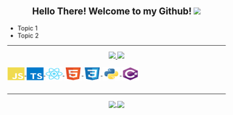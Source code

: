<h2 align="center"> Hello There! Welcome to my Github! <img src="https://media.giphy.com/media/hvRJCLFzcasrR4ia7z/giphy.gif" width="30px"> </h2>

- Topic 1
- Topic 2

-----
<div align="center">
  <a href="https://github.com/rafaballerini">
  <img height="182em" src="https://github-readme-stats.vercel.app/api?username=nPr0nn&show_icons=true&theme=radical&line_height=27"/>
  <img height="182em" src="https://github-readme-stats.vercel.app/api/top-langs/?username=nPr0nn&theme=synthwave&layout=compact"/>
</div>
<div style="display: inline_block"><br>
  <img align="center" alt="Rafa-Js" height="30" width="40" src="https://raw.githubusercontent.com/devicons/devicon/master/icons/javascript/javascript-plain.svg">
  <img align="center" alt="Rafa-Ts" height="30" width="40" src="https://raw.githubusercontent.com/devicons/devicon/master/icons/typescript/typescript-plain.svg">
  <img align="center" alt="Rafa-React" height="30" width="40" src="https://raw.githubusercontent.com/devicons/devicon/master/icons/react/react-original.svg">
  <img align="center" alt="Rafa-HTML" height="30" width="40" src="https://raw.githubusercontent.com/devicons/devicon/master/icons/html5/html5-original.svg">
  <img align="center" alt="Rafa-CSS" height="30" width="40" src="https://raw.githubusercontent.com/devicons/devicon/master/icons/css3/css3-original.svg">
  <img align="center" alt="Rafa-Python" height="30" width="40" src="https://raw.githubusercontent.com/devicons/devicon/master/icons/python/python-original.svg">
  <img align="center" alt="Rafa-Csharp" height="30" width="40" src="https://raw.githubusercontent.com/devicons/devicon/master/icons/csharp/csharp-original.svg">
</div>
</br>
<hr>

<div align="center">
    <img align="center" src="https://github-readme-stats.vercel.app/api/pin/?username=nPr0nn&repo=lucasnogueira.github.io&theme=synthwave" height="130em" />
    <img align="center" src="https://github-readme-streak-stats.herokuapp.com?user=nPr0nn&theme=radical" height="150em"/>
</div>
